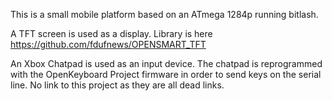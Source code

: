 This is a small mobile platform based on an ATmega 1284p running bitlash.

A TFT screen is used as a display. Library is here https://github.com/fdufnews/OPENSMART_TFT

An Xbox Chatpad is used as an input device. The chatpad is reprogrammed with the OpenKeyboard Project firmware in order to send keys on the serial line. No link to this project as they are all dead links.
